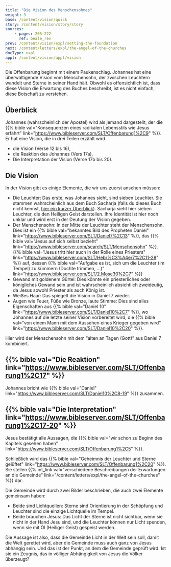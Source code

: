 ```yaml
---
title: "Die Vision des Menschensohnes"
weight: 3
base: /content/vision/quick
story: /content/vision/story/story
sources: 
    - pages: 205–222
      ref: beale_rev
prev: /content/vision/expl/setting-the-foundation
next: /content/letters/expl/the-angel-of-the-churches
docType: expl
appl: /content/vision/appl/vision
---
```


Die Offenbarung beginnt mit einem Paukenschlag. Johannes hat eine überwältigende Vision vom Menschensohn, der zwischen Leuchtern wandelt und Sterne in seiner Hand hält. Obwohl es offensichtlich ist, dass diese Vision die Erwartung des Buches beschreibt, ist es nicht einfach, diese Botschaft zu verstehen.

## Überblick

<a name="1bab"></a>
Johannes (wahrscheinlich der Apostel) wird als jemand dargestellt, der die {{% bible val="Konsequenzen eines radikalen Lebensstils wie Jesus erfährt" link="https://www.bibleserver.com/SLT/Offenbarung1%2C9" %}}. Er hat eine Vision, die in drei Teilen erzählt wird

- die Vision (Verse 12 bis 16),
- die Reaktion des Johannes (Vers 17a),
- Die Interpretation der Vision (Verse 17b bis 20).

## Die Vision

<a name="7855"></a>
In der Vision gibt es einige Elemente, die wir uns zuerst ansehen müssen:

- Die Leuchter: Das erste, was Johannes sieht, sind sieben Leuchter. Sie stammen wahrscheinlich aus dem Buch Sacharja (falls du dieses Buch nicht kennst, [hier ein kurzer Überblick](https://www.youtube.com/watch?v=_106IfO6Kc0)). Sacharja sieht hier sieben Leuchter, die den Heiligen Geist darstellen. Ihre Identität ist hier noch unklar und wird erst in der Deutung der Vision gegeben.
- Der Menschensohn: In der Mitte der Leuchter steht der Menschensohn. Dies ist ein {{% bible val="bekanntes Bild des Propheten Daniel" link="https://www.bibleserver.com/SLT/Daniel7%2C13" %}}, das {{% bible val="Jesus auf sich selbst bezieht" link="https://www.bibleserver.com/search/SLT/Menschensohn" %}}. {{% bible val="Jesus tritt hier auch in der Rolle eines Priesters" link="https://www.bibleserver.com/SLT/Hebr%C3%A4er7%2C11-28" %}} auf, dessen {{% bible val="Aufgabe es ist, sich um die Leuchter (im Tempel) zu kümmern (Dochte trimmen, …)" link="https://www.bibleserver.com/SLT/2.Mose30%2C7" %}}
- Gewand mit goldenem Gürtel: Dies könnte ein priesterliches oder königliches Gewand sein und ist wahrscheinlich absichtlich zweideutig, da Jesus sowohl Priester als auch König ist.
- Weißes Haar: Das spiegelt die Vision in Daniel 7 wieder.
- Augen wie Feuer, Füße wie Bronze, laute Stimme: Dies sind alles Eigenschaften aus {{% bible val="Daniel 10" link="https://www.bibleserver.com/SLT/Daniel10%2C7" %}}, wo Johannes auf die letzte seiner Vision vorbereitet wird, die {{% bible val="von einem Mann mit dem Aussehen eines Krieger gegeben wird" link="https://www.bibleserver.com/SLT/Daniel10%2C20" %}}.

Hier wird der Menschensohn mit dem “alten an Tagen (Gott)” aus Daniel 7 kombiniert.

## {{% bible val="Die Reaktion" link="https://www.bibleserver.com/SLT/Offenbarung1%2C17" %}}

<a name="0131"></a>
Johannes bricht wie {{% bible val="Daniel" link="https://www.bibleserver.com/SLT/Daniel10%2C8-19" %}} zusammen.

## {{% bible val="Die Interpretation" link="https://www.bibleserver.com/SLT/Offenbarung1%2C17-20" %}}

<a name="4bd0"></a>
Jesus bestätigt alle Aussagen, die {{% bible val="wir schon zu Beginn des Kapitels gesehen haben" link="https://www.bibleserver.com/SLT/Offenbarung1%2C5" %}}.

Schließlich wird das {{% bible val="Geheimnis der Leuchter und Sterne gelüftet" link="https://www.bibleserver.com/SLT/Offenbarung1%2C20" %}}. Sie stellen {{% int_link val="verschiedene Beschreibungen der Erwartungen an die Gemeinde" link="/content/letters/expl/the-angel-of-the-churches" %}} dar.

Die Gemeinde wird durch zwei Bilder beschrieben, die auch zwei Elemente gemeinsam haben:

- Beide sind Lichtquellen: Sterne sind Orientierung in der Schöpfung und Leuchter sind die einzige Lichtquelle im Tempel.
- Beide brauchen Jesus: Das Licht der Sterne ist nicht sichtbar, wenn sie nicht in der Hand Jesu sind, und die Leuchter können nur Licht spenden, wenn sie mit Öl (Heiliger Geist) gespeist werden.

Die Aussage ist also, dass die Gemeinde Licht in der Welt sein soll, damit die Welt gerettet wird, aber die Gemeinde muss auch ganz von Jesus abhängig sein. Und das ist der Punkt, an dem die Gemeinde geprüft wird: Ist sie ein Zeugnis, das in völliger Abhängigkeit von Jesus die Völker überzeugt?
